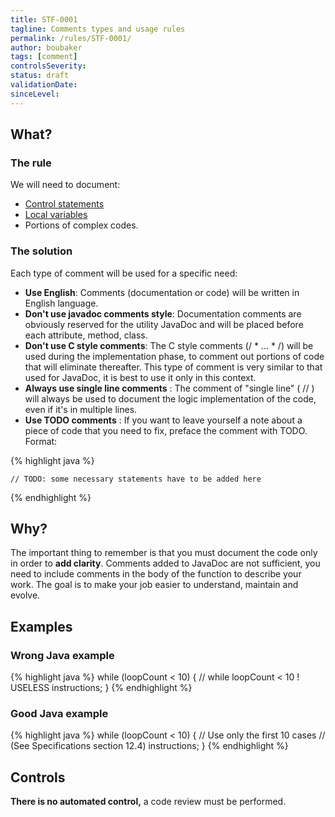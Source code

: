 ```yaml
---
title: STF-0001
tagline: Comments types and usage rules
permalink: /rules/STF-0001/
author: boubaker
tags: [comment]
controlsSeverity:
status: draft
validationDate:
sinceLevel:
---
```


<a name="what"></a>
## What?

### <i class="fa fa-info-circle"></i> The rule

We will need to document:

  * [Control statements](http://download.oracle.com/javase/tutorial/java/nutsandbolts/flow.html)
  * [Local variables](http://download.oracle.com/javase/tutorial/java/nutsandbolts/variables.html)
  * Portions of complex codes.

### <i class="fa fa-lightbulb-o"></i> The solution

Each type of comment will be used for a specific need:

  * **Use English**: Comments (documentation or code) will be written in English language.
  * **Don't use javadoc comments style**: Documentation comments are obviously reserved for the utility JavaDoc and will be
  placed before each attribute, method, class.
  * **Don't use C style comments**: The C style comments (/ * ... * /) will be used during the implementation phase, to comment
   out portions of code that will eliminate thereafter. This type of comment is very similar to that used for JavaDoc, it is
   best to use it only in this context.
  * **Always use single line comments** : The comment of "single line" ( // ) will always be used to document the logic
  implementation of the code, even if it's in multiple lines.
  * **Use TODO comments** : If you want to leave yourself a note about a piece of code that you need to fix, preface the
  comment with TODO. Format:

{% highlight java %}

    // TODO: some necessary statements have to be added here

{% endhighlight %}

<a name="why"></a>
## Why?

The important thing to remember is that you must document the code only in order to **add clarity**.
Comments added to JavaDoc are not sufficient, you need to include comments in the body of the function to describe your work.
The goal is to make your job easier to understand, maintain and evolve.

<a name="examples"></a>
## Examples



<div class="panel panel-danger">
  <div class="panel-heading">
    <h3 class="panel-title"><i class="fa fa-thumbs-down pull-right"></i> Wrong Java example</h3>
  </div>
  <div class="panel-body">

{% highlight java %}
    while (loopCount < 10) {  // while loopCount < 10 ! USELESS
        instructions;
        }
{% endhighlight %}

  </div>
</div>


<div class="panel panel-success">
  <div class="panel-heading">
    <h3 class="panel-title"><i class="fa fa-thumbs-up pull-right"></i> Good Java example</h3>
  </div>
  <div class="panel-body">

{% highlight java %}
    while (loopCount < 10) {  // Use only the first 10 cases
    			  //  (See Specifications section 12.4)
        instructions;
    }
{% endhighlight %}

  </div>
</div>


<a name="controls"></a>
## <i class="fa fa-shield"></i> Controls

<div class="alert alert-warning">
  <i class="fa fa-exclamation-triangle"></i> <strong>There is no automated control,</strong> a code review must be performed.
</div>

